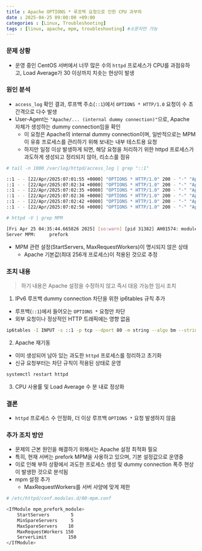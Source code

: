 ```yaml
---
title : Apache OPTIONS * 루프백 요청으로 인한 CPU 과부하
date : 2025-04-25 09:00:00 +09:00
categories : [Linux, Troubleshooting]
tags : [linux, apache, mpm, troubleshooting] #소문자만 가능
---
```


### 문제 상황

- 운영 중인 CentOS 서버에서 너무 많은 수의 `httpd` 프로세스가 CPU를 과점유하고, Load Average가 30 이상까지 치솟는 현상이 발생

### 원인 분석

- `access_log` 확인 결과, 루프백 주소(`::1`)에서 `OPTIONS * HTTP/1.0` 요청이 수 초 간격으로 다수 발생
- User-Agent는 `"Apache/... (internal dummy connection)"`으로, Apache 자체가 생성하는 dummy connection임을 확인
    - 이 요청은 Apache의 internal dummy connection이며, 일반적으로는 MPM이 유휴 프로세스를 관리하기 위해 보내는 내부 테스트용 요청
    - 하지만 일정 이상 발생하게 되면, 해당 요청을 처리하기 위한 httpd 프로세스가 과도하게 생성되고 정리되지 않아, 리소스를 점유

```bash
# tail -n 1000 /var/log/httpd/access_log | grep "::1"

::1 - - [22/Apr/2025:07:01:55 +0000] "OPTIONS * HTTP/1.0" 200 - "-" "Apache/2.4.6 (CentOS) OpenSSL/1.0.2k-fips (internal dummy connection)"
::1 - - [22/Apr/2025:07:02:34 +0000] "OPTIONS * HTTP/1.0" 200 - "-" "Apache/2.4.6 (CentOS) OpenSSL/1.0.2k-fips (internal dummy connection)"
::1 - - [22/Apr/2025:07:02:35 +0000] "OPTIONS * HTTP/1.0" 200 - "-" "Apache/2.4.6 (CentOS) OpenSSL/1.0.2k-fips (internal dummy connection)"
::1 - - [22/Apr/2025:07:02:36 +0000] "OPTIONS * HTTP/1.0" 200 - "-" "Apache/2.4.6 (CentOS) OpenSSL/1.0.2k-fips (internal dummy connection)"
::1 - - [22/Apr/2025:07:02:42 +0000] "OPTIONS * HTTP/1.0" 200 - "-" "Apache/2.4.6 (CentOS) OpenSSL/1.0.2k-fips (internal dummy connection)"
::1 - - [22/Apr/2025:07:02:56 +0000] "OPTIONS * HTTP/1.0" 200 - "-" "Apache/2.4.6 (CentOS) OpenSSL/1.0.2k-fips (internal dummy connection)"
```

```bash
# httpd -V | grep MPM

[Fri Apr 25 04:35:44.665826 2025] [so:warn] [pid 31382] AH01574: module rewrite_module is already loaded, skipping
Server MPM:     prefork
```

- MPM 관련 설정(StartServers, MaxRequestWorkers)이 명시되지 않은 상태
    - Apache 기본값(최대 256개 프로세스)이 적용된 것으로 추정

### 조치 내용

> 하기 내용은 Apache 설정을 수정하지 않고 즉시 대응 가능한 임시 조치
> 
1. IPv6 루프백 dummy connection 차단을 위한 ip6tables 규칙 추가
- 루프백(`::1`)에서 들어오는 `OPTIONS *` 요청만 차단
- 외부 요청이나 정상적인 HTTP 트래픽에는 영향 없음

```bash
ip6tables -I INPUT -s ::1 -p tcp --dport 80 -m string --algo bm --string "OPTIONS *" -j DROP
```

2. Apache 재기동
- 이미 생성되어 남아 있는 과도한 `httpd` 프로세스를 정리하고 초기화
- 신규 요청부터는 차단 규칙이 적용된 상태로 운영

```bash
systemctl restart httpd
```

3. CPU 사용률 및 Load Average 수 분 내로 정상화

### 결론

- `httpd` 프로세스 수 안정화, 더 이상 루프백 `OPTIONS *` 요청 발생하지 않음

### 추가 조치 방안

- 문제의 근본 원인을 해결하기 위해서는 Apache 설정 최적화 필요
- 특히, 현재 서버는 prefork MPM을 사용하고 있으며, 기본 설정값으로 운영중
- 이로 인해 부하 상황에서 과도한 프로세스 생성 및 dummy connection 폭주 현상이 발생한 것으로 분석됨
- mpm 설정 추가
    - MaxRequestWorkers를 서버 사양에 맞게 제한

```bash
# /etc/httpd/conf.modules.d/00-mpm.conf

<IfModule mpm_prefork_module>
    StartServers        5
    MinSpareServers     5
    MaxSpareServers    10
    MaxRequestWorkers 150
    ServerLimit        150
</IfModule>
```